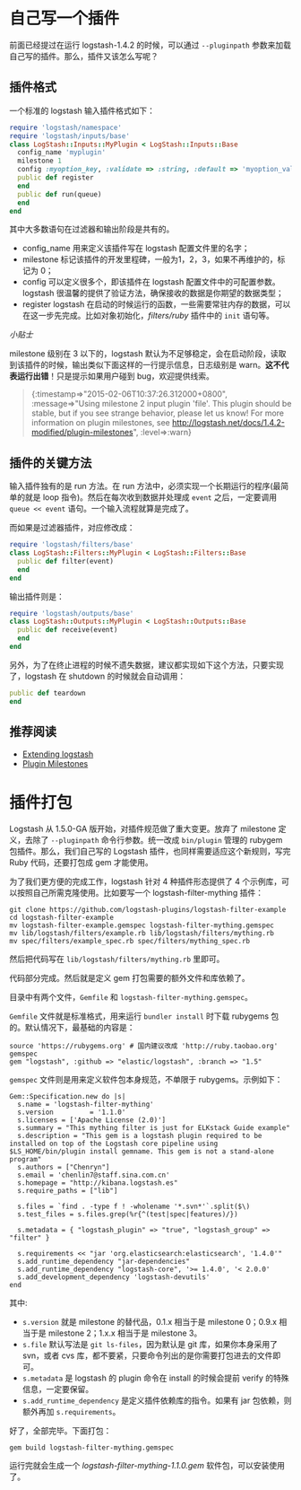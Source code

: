 # 自己写一个插件

前面已经提过在运行 logstash-1.4.2 的时候，可以通过 `--pluginpath` 参数来加载自己写的插件。那么，插件又该怎么写呢？

## 插件格式

一个标准的 logstash 输入插件格式如下：

```ruby
require 'logstash/namespace'
require 'logstash/inputs/base'
class LogStash::Inputs::MyPlugin < LogStash::Inputs::Base
  config_name 'myplugin'
  milestone 1
  config :myoption_key, :validate => :string, :default => 'myoption_value'
  public def register
  end
  public def run(queue)
  end
end
```

其中大多数语句在过滤器和输出阶段是共有的。

* config_name 用来定义该插件写在 logstash 配置文件里的名字；
* milestone 标记该插件的开发里程碑，一般为1，2，3，如果不再维护的，标记为 0；
* config 可以定义很多个，即该插件在 logstash 配置文件中的可配置参数。logstash 很温馨的提供了验证方法，确保接收的数据是你期望的数据类型；
* register logstash 在启动的时候运行的函数，一些需要常驻内存的数据，可以在这一步先完成。比如对象初始化，*filters/ruby* 插件中的 `init` 语句等。

*小贴士*

milestone 级别在 3 以下的，logstash 默认为不足够稳定，会在启动阶段，读取到该插件的时候，输出类似下面这样的一行提示信息，日志级别是 warn。**这不代表运行出错**！只是提示如果用户碰到 bug，欢迎提供线索。

> {:timestamp=>"2015-02-06T10:37:26.312000+0800", :message=>"Using milestone 2 input plugin 'file'. This plugin should be stable, but if you see strange behavior, please let us know! For more information on plugin milestones, see http://logstash.net/docs/1.4.2-modified/plugin-milestones", :level=>:warn}

## 插件的关键方法

输入插件独有的是 run 方法。在 run 方法中，必须实现一个长期运行的程序(最简单的就是 loop 指令)。然后在每次收到数据并处理成 `event` 之后，一定要调用 `queue << event` 语句。一个输入流程就算是完成了。

而如果是过滤器插件，对应修改成：

```ruby
require 'logstash/filters/base'
class LogStash::Filters::MyPlugin < LogStash::Filters::Base
  public def filter(event)
  end
end
```

输出插件则是：

```ruby
require 'logstash/outputs/base'
class LogStash::Outputs::MyPlugin < LogStash::Outputs::Base
  public def receive(event)
  end
end
```

另外，为了在终止进程的时候不遗失数据，建议都实现如下这个方法，只要实现了，logstash 在 shutdown 的时候就会自动调用：

```ruby
public def teardown
end
```

## 推荐阅读

* [Extending logstash](http://logstash.net/docs/1.4.2/extending/)
* [Plugin Milestones](http://logstash.net/docs/1.4.2/plugin-milestones)

# 插件打包

Logstash 从 1.5.0-GA 版开始，对插件规范做了重大变更。放弃了 milestone 定义，去除了 `--pluginpath` 命令行参数。统一改成 `bin/plugin` 管理的 rubygem 包插件。那么，我们自己写的 Logstash 插件，也同样需要适应这个新规则，写完 Ruby 代码，还要打包成 gem 才能使用。

为了我们更方便的完成工作，logstash 针对 4 种插件形态提供了 4 个示例库，可以按照自己所需克隆使用。比如要写一个 logstash-filter-mything 插件：

```
git clone https://github.com/logstash-plugins/logstash-filter-example
cd logstash-filter-example
mv logstash-filter-example.gemspec logstash-filter-mything.gemspec
mv lib/logstash/filters/example.rb lib/logstash/filters/mything.rb
mv spec/filters/example_spec.rb spec/filters/mything_spec.rb
```

然后把代码写在 `lib/logstash/filters/mything.rb` 里即可。

代码部分完成。然后就是定义 gem 打包需要的额外文件和库依赖了。

目录中有两个文件，`Gemfile` 和 `logstash-filter-mything.gemspec`。

`Gemfile` 文件就是标准格式，用来运行 `bundler install` 时下载 rubygems 包的。默认情况下，最基础的内容是：

```
source 'https://rubygems.org' # 国内建议改成 'http://ruby.taobao.org'
gemspec
gem "logstash", :github => "elastic/logstash", :branch => "1.5"
```

`gemspec` 文件则是用来定义软件包本身规范，不单限于 rubygems。示例如下：

```
Gem::Specification.new do |s|
  s.name = 'logstash-filter-mything'
  s.version         = '1.1.0'
  s.licenses = ['Apache License (2.0)']
  s.summary = "This mything filter is just for ELKstack Guide example"
  s.description = "This gem is a logstash plugin required to be installed on top of the Logstash core pipeline using $LS_HOME/bin/plugin install gemname. This gem is not a stand-alone program"
  s.authors = ["Chenryn"]
  s.email = 'chenlin7@staff.sina.com.cn'
  s.homepage = "http://kibana.logstash.es"
  s.require_paths = ["lib"]

  s.files = `find . -type f ! -wholename '*.svn*'`.split($\)
  s.test_files = s.files.grep(%r{^(test|spec|features)/})

  s.metadata = { "logstash_plugin" => "true", "logstash_group" => "filter" }

  s.requirements << "jar 'org.elasticsearch:elasticsearch', '1.4.0'"
  s.add_runtime_dependency "jar-dependencies"
  s.add_runtime_dependency "logstash-core", '>= 1.4.0', '< 2.0.0'
  s.add_development_dependency 'logstash-devutils'
end
```

其中:

* `s.version` 就是 milestone 的替代品，0.1.x 相当于是 milestone 0；0.9.x 相当于是 milestone 2；1.x.x 相当于是 milestone 3。
* `s.file` 默认写法是 `git ls-files`，因为默认是 git 库，如果你本身采用了 svn，或者 cvs 库，都不要紧，只要命令列出的是你需要打包进去的文件即可。
* `s.metadata` 是 logstash 的 plugin 命令在 install 的时候会提前 verify 的特殊信息，一定要保留。
* `s.add_runtime_dependency` 是定义插件依赖库的指令。如果有 jar 包依赖，则额外再加 `s.requirements`。

好了，全部完毕。下面打包：

```
gem build logstash-filter-mything.gemspec
```

运行完就会生成一个 *logstash-filter-mything-1.1.0.gem* 软件包，可以安装使用了。
